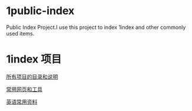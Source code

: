 # 1public-index
Public Index Project.I use this project to index 1index and other commonly used items.

# 1index 项目
[所有项目的目录和说明](https://github.com/shendl1978/1index/blob/main/README.md)

[常用网页和工具](https://github.com/shendl1978/1index/blob/main/%E5%B8%B8%E7%94%A8%E7%BD%91%E9%A1%B5%E5%92%8C%E5%B7%A5%E5%85%B7.md)

[英语常用资料](https://github.com/shendl1978/1index/blob/main/%E8%8B%B1%E8%AF%AD%E5%B8%B8%E7%94%A8%E8%B5%84%E6%96%99.md)
